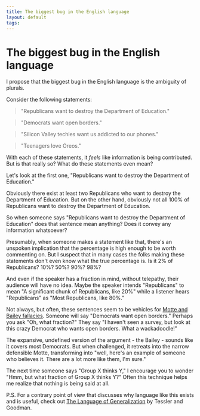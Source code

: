 ```yaml
---
title: The biggest bug in the English language
layout: default
tags: 
---
```


# The biggest bug in the English language

I propose that the biggest bug in the English language is the ambiguity of plurals.

Consider the following statements:

>"Republicans want to destroy the Department of Education."

>"Democrats want open borders."

>"Silicon Valley techies want us addicted to our phones."

>"Teenagers love Oreos."

With each of these statements, it *feels* like information is being contributed. But is that really so? What do these statements even mean?

Let's look at the first one, "Republicans want to destroy the Department of Education."

Obviously there exist at least two Republicans who want to destroy the Department of Education. But on the other hand, obviously not all 100% of Republicans want to destroy the Department of Education.

So when someone says "Republicans want to destroy the Department of Education" does that sentence mean anything? Does it convey any information whatsoever?

Presumably, when someone makes a statement like that, there's an unspoken implication that the percentage is high enough to be worth commenting on. But I suspect that in many cases the folks making these statements don't even know what the true percentage is. Is it 2% of 
Republicans? 10%? 50%? 90%? 98%?

And even if the speaker has a fraction in mind, without telepathy, their audience will have no idea. Maybe the speaker intends "Republicans" to mean "A significant chunk of Republicans, like 20%" while a listener hears "Republicans" as "Most Republicans, like 80%."

Not always, but often, these sentences seem to be vehicles for [Motte and Bailey fallacies](https://rationalwiki.org/wiki/Motte_and_bailey). Someone will say "Democrats want open borders." Perhaps you ask "Oh, what fraction?" They say "I haven't seen a survey, but look at this crazy Democrat who wants open borders. What a wackadoodle!"

The expansive, undefined version of the argument - the Bailey - sounds like it covers most Democrats. But when challenged, it retreats into the narrow defensible Motte, transforming into "well, here's an example of someone who believes it. There are a lot more like them, I'm sure."

The next time someone says "Group X thinks Y," I encourage you to wonder "Hmm, but what fraction of Group X thinks Y?" Often this technique helps me realize that nothing is being said at all.


P.S. For a contrary point of view that discusses why language like this exists and is useful, check out [The Language of Generalization](https://arxiv.org/abs/1608.02926?fbclid=IwAR3_-cnVu8iL1IxQyMua26NeHPFRQAG4qa_mBH82_dAhCw5sy1m9Aoybu_Q) by Tessler and Goodman.